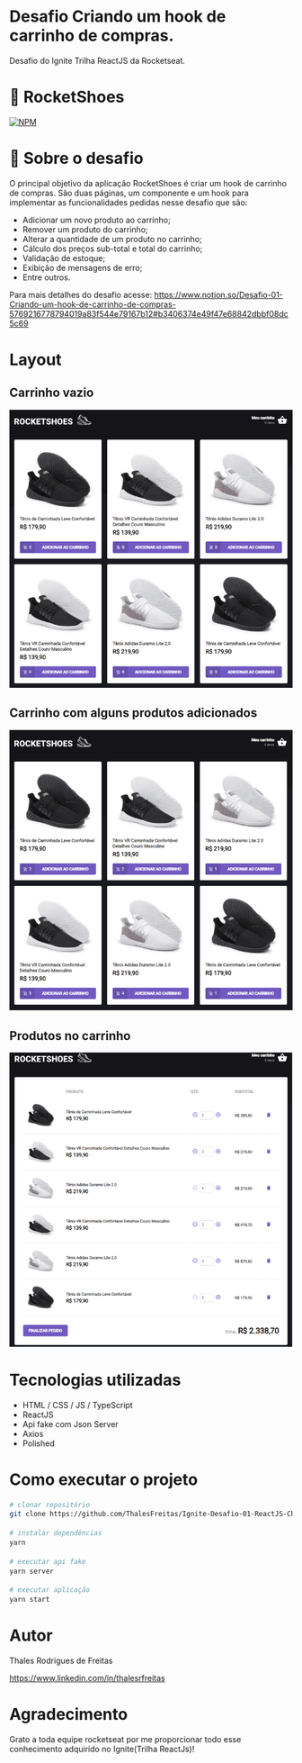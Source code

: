 
# Desafio Criando um hook de carrinho de compras.
Desafio do Ignite Trilha ReactJS da Rocketseat.

 # 👞 RocketShoes
[![NPM](https://img.shields.io/npm/l/react)](https://github.com/ThalesFreitas/Ignite-Desafio-01-ReactJS-Chapter-II/blob/master/LICENSE) 

# 🚀 Sobre o desafio
O principal objetivo da aplicação RocketShoes é criar um hook de carrinho de compras. São duas páginas, um componente e um hook 
para implementar as funcionalidades pedidas nesse desafio que são:

- Adicionar um novo produto ao carrinho;
- Remover um produto do carrinho;
- Alterar a quantidade de um produto no carrinho;
- Cálculo dos preços sub-total e total do carrinho;
- Validação de estoque;
- Exibição de mensagens de erro;
- Entre outros.

Para mais detalhes do desafio acesse: https://www.notion.so/Desafio-01-Criando-um-hook-de-carrinho-de-compras-5769216778794019a83f544e79167b12#b3406374e49f47e68842dbbf08dc5c69

# Layout

## Carrinho vazio

![Carrinho Vazio](https://github.com/ThalesFreitas/Ignite-Desafio-01-ReactJS-Chapter-II/blob/master/assets/img1.png)

## Carrinho com alguns produtos adicionados

![Carrinho Cheio](https://github.com/ThalesFreitas/Ignite-Desafio-01-ReactJS-Chapter-II/blob/master/assets/img2.png)

## Produtos no carrinho

![Total de produtos](https://github.com/ThalesFreitas/Ignite-Desafio-01-ReactJS-Chapter-II/blob/master/assets/img3.png)


# Tecnologias utilizadas
- HTML / CSS / JS / TypeScript
- ReactJS
- Api fake com Json Server
- Axios
- Polished

# Como executar o projeto

```bash
# clonar repositório
git clone https://github.com/ThalesFreitas/Ignite-Desafio-01-ReactJS-Chapter-II

# instalar dependências
yarn

# executar api fake
yarn server

# executar aplicação
yarn start

```

# Autor

Thales Rodrigues de Freitas

https://www.linkedin.com/in/thalesrfreitas

# Agradecimento
Grato a toda equipe rocketseat por me proporcionar todo esse conhecimento adquirido no Ignite(Trilha ReactJs)!
